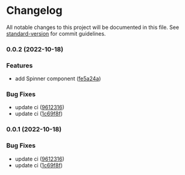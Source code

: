 # Changelog

All notable changes to this project will be documented in this file. See [standard-version](https://github.com/conventional-changelog/standard-version) for commit guidelines.

### 0.0.2 (2022-10-18)


### Features

* add Spinner component ([fe5a24a](https://github.com/NaN-Projects/tw-react-components/commit/fe5a24a5a5b7c8782b25710474b8f9f2d1658601))


### Bug Fixes

* update ci ([9612316](https://github.com/NaN-Projects/tw-react-components/commit/961231658edceba2466838bd90d67f58b93ee31e))
* update ci ([1c69f8f](https://github.com/NaN-Projects/tw-react-components/commit/1c69f8f0db818764c8720a90da46bcde2544f704))

### 0.0.1 (2022-10-18)


### Bug Fixes

* update ci ([9612316](https://github.com/NaN-Projects/tw-react-components/commit/961231658edceba2466838bd90d67f58b93ee31e))
* update ci ([1c69f8f](https://github.com/NaN-Projects/tw-react-components/commit/1c69f8f0db818764c8720a90da46bcde2544f704))
